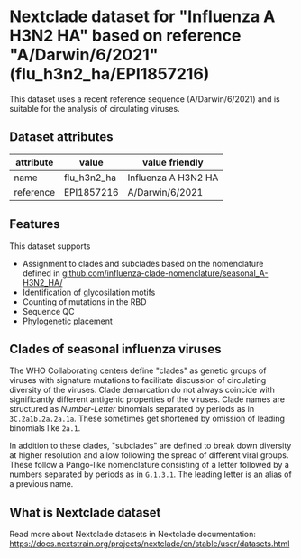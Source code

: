# Nextclade dataset for "Influenza A H3N2 HA" based on reference "A/Darwin/6/2021" (flu_h3n2_ha/EPI1857216)

This dataset uses a recent reference sequence (A/Darwin/6/2021) and is suitable for the analysis of circulating viruses.

## Dataset attributes

| attribute            | value                | value friendly                           |
| -------------------- | -------------------- | ---------------------------------------- |
| name                 | flu_h3n2_ha          | Influenza A H3N2 HA                      |
| reference            | EPI1857216           | A/Darwin/6/2021                          |


## Features
This dataset supports

 * Assignment to clades and subclades based on the nomenclature defined in [github.com/influenza-clade-nomenclature/seasonal_A-H3N2_HA/](https://github.com/influenza-clade-nomenclature/seasonal_A-H3N2_HA/)
 * Identification of glycosilation motifs
 * Counting of mutations in the RBD
 * Sequence QC
 * Phylogenetic placement

## Clades of seasonal influenza viruses

The WHO Collaborating centers define "clades" as genetic groups of viruses with signature mutations to facilitate discussion of circulating diversity of the viruses.
Clade demarcation do not always coincide with significantly different antigenic properties of the viruses.
Clade names are structured as _Number-Letter_ binomials separated by periods as in `3C.2a1b.2a.2a.1a`. These sometimes get shortened by omission of leading binomials like `2a.1`.

In addition to these clades, "subclades" are defined to break down diversity at higher resolution and allow following the spread of different viral groups.
These follow a Pango-like nomenclature consisting of a letter followed by a numbers separated by periods as in `G.1.3.1`.
The leading letter is an alias of a previous name.

## What is Nextclade dataset

Read more about Nextclade datasets in Nextclade documentation: https://docs.nextstrain.org/projects/nextclade/en/stable/user/datasets.html
